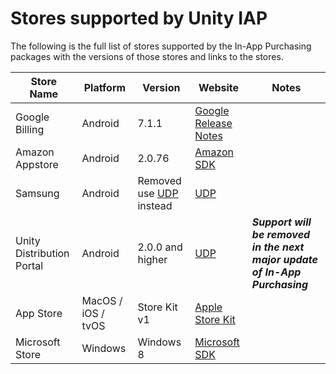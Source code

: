 Stores supported by Unity IAP
===============

The following is the full list of stores supported by the In-App Purchasing packages with the versions of those stores and links to the stores.

|Store Name|Platform|Version|Website|Notes|
|---|---|--|---|---|
|Google Billing|Android| 7.1.1|[Google Release Notes](https://developer.android.com/google/play/billing/release-notes)||
|Amazon Appstore|Android|2.0.76|[Amazon SDK](https://developer.amazon.com/docs/in-app-purchasing/iap-get-started.html#download-the-iap-sdk)||
|Samsung|Android|Removed use [UDP](https://unity.com/products/unity-distribution-portal) instead| [UDP](https://unity.com/products/unity-distribution-portal)||
|Unity Distribution Portal |Android|2.0.0 and higher|[UDP](https://unity.com/products/unity-distribution-portal)|**_Support will be removed in the next major update of In-App Purchasing_**|
|App Store|MacOS / iOS / tvOS|Store Kit v1|[Apple Store Kit](https://developer.apple.com/documentation/storekit)||
|Microsoft Store|Windows|Windows 8|[Microsoft SDK](https://docs.microsoft.com/en-us/windows/uwp/monetize/in-app-purchases-and-trials)||
  
